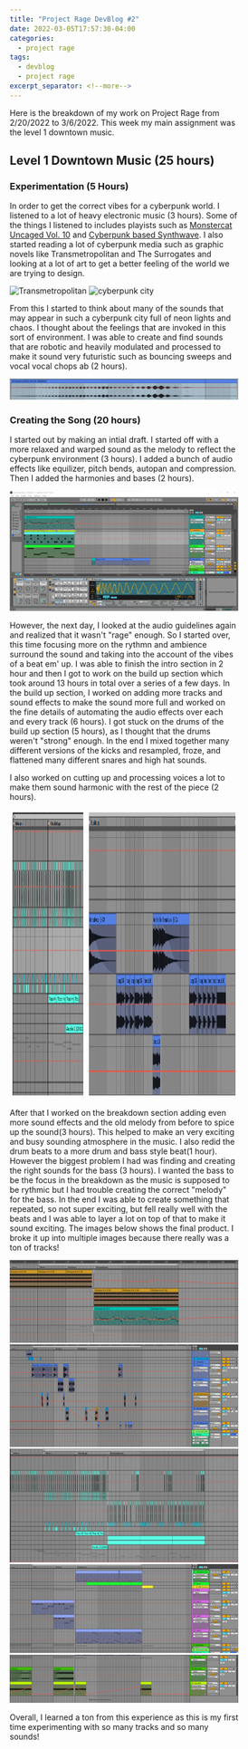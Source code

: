 ```yaml
---
title: "Project Rage DevBlog #2"
date: 2022-03-05T17:57:30-04:00
categories:
  - project rage
tags:
  - devblog
  - project rage
excerpt_separator: <!--more-->
---
```



<style>
* {
  box-sizing: border-box;
}

.row {
  display: flex;
}

.column {
  float: left;
  width: 33.33%;
  padding: 5px;
}
.column2 {
  float: left;
  width: 66.67%;
  padding: 5px;
}
  /* Clearfix (clear floats) */
.row::after {
  content: "";
  clear: both;
  display: table;
}
</style>


Here is the breakdown of my work on Project Rage from 2/20/2022 to 3/6/2022. This week my main assignment was the level 1 downtown music.
<!--more-->

## Level 1 Downtown Music (25 hours)

### Experimentation (5 Hours)

In order to get the correct vibes for a cyberpunk world. I listened to a lot of heavy electronic music (3 hours). Some of the things I listened to includes playists such as [Monstercat Uncaged Vol. 10](https://www.youtube.com/watch?v=r7IXDfisStA&t=5476s) and [Cyberpunk based Synthwave](https://www.youtube.com/watch?v=y2ECgOhoDGs&t=6628s). I also started reading a lot of cyberpunk media such as graphic novels like Transmetropolitan and The Surrogates and looking at a lot of art to get a better feeling of the world we are trying to design. 

<img src="https://images-na.ssl-images-amazon.com/images/I/71eu8jnE1ZL.jpg" alt="Transmetropolitan">

<img src = "https://images-wixmp-ed30a86b8c4ca887773594c2.wixmp.com/f/ec7d26b1-d557-47c1-a877-6050004d2fc2/dbb7hcs-1f9e8f0a-c4c7-4fc9-baf6-9e075ce86e30.jpg?token=eyJ0eXAiOiJKV1QiLCJhbGciOiJIUzI1NiJ9.eyJzdWIiOiJ1cm46YXBwOjdlMGQxODg5ODIyNjQzNzNhNWYwZDQxNWVhMGQyNmUwIiwiaXNzIjoidXJuOmFwcDo3ZTBkMTg4OTgyMjY0MzczYTVmMGQ0MTVlYTBkMjZlMCIsIm9iaiI6W1t7InBhdGgiOiJcL2ZcL2VjN2QyNmIxLWQ1NTctNDdjMS1hODc3LTYwNTAwMDRkMmZjMlwvZGJiN2hjcy0xZjllOGYwYS1jNGM3LTRmYzktYmFmNi05ZTA3NWNlODZlMzAuanBnIn1dXSwiYXVkIjpbInVybjpzZXJ2aWNlOmZpbGUuZG93bmxvYWQiXX0.-7-iEaeDDddcIw8RSKsKr7t8JpLF4DYv6ZQzuOVtQ28" alt = "cyberpunk city">

From this I started to think about many of the sounds that may appear in such a cyberpunk city full of neon lights and chaos. I thought about the feelings that are invoked in this sort of environment. I was able to create and find sounds that are robotic and heavily modulated and processed to make it sound very futuristic such as bouncing sweeps and vocal vocal chops ab (2 hours). 

<img src = "https://raw.githubusercontent.com/zwagaroo/zwagaroo.github.io/master/assets/images/ragedevblog2/bouncingsweep.png" alt = "bouncing sweep">

### Creating the Song (20 hours)

I started out by making an intial draft. I started off with a more relaxed and warped sound as the melody to reflect the cyberpunk environment (3 hours). I added a bunch of audio effects like equilizer, pitch bends, autopan and compression. Then I added the harmonies and bases (2 hours).

<img src = "https://raw.githubusercontent.com/zwagaroo/zwagaroo.github.io/master/assets/images/ragedevblog2/firsttry.png" alt = "first try">

However, the next day, I looked at the audio guidelines again and realized that it wasn't "rage" enough. So I started over, this time focusing more on the rythmn and ambience surround the sound and taking into the account of the vibes of a beat em' up. I was able to finish the intro section in 2 hour and then I got to work on the build up section which took around 13 hours in total over a series of a few days. In the build up section, I worked on adding more tracks and sound effects  to make the sound more full and worked on the fine details of automating the audio effects over each and every track (6 hours). I got stuck on the drums of the build up section (5 hours), as I thought that the drums weren't "strong" enough. In the end I mixed together many different versions of the kicks and resampled, froze, and flattened many different snares and high hat sounds.

I also worked on cutting up and processing voices a lot to make them sound harmonic with the rest of the piece (2 hours).

<div class="row">
  <div class="column">
    <img src = "https://raw.githubusercontent.com/zwagaroo/zwagaroo.github.io/master/assets/images/ragedevblog2/main_buildup_drums.png" alt = "drums" style="width:100%" height = "500">
  </div>
  <div class="column2">
    <img src = "https://raw.githubusercontent.com/zwagaroo/zwagaroo.github.io/master/assets/images/ragedevblog2/vocals.png" alt = "vocals" style="width:100%" height = "500">
  </div>
</div>


After that I worked on the breakdown section adding even more sound effects and the old melody from before to spice up the sound(3 hours). This helped to make an very exciting and busy sounding atmosphere in the music. I also redid the drum beats to a more drum and bass style beat(1 hour). However the biggest problem I had was finding and creating the right sounds for the bass (3 hours). I wanted the bass to be the focus in the breakdown as the music is supposed to be rythmic but I had trouble creating the correct "melody" for the bass. In the end I was able to create something that repeated, so not super exciting, but fell really well with the beats and I was able to layer a lot on top of that to make it sound exciting. The images below shows the final product. I broke it up into multiple images because there really was a ton of tracks!


<img src = "https://raw.githubusercontent.com/zwagaroo/zwagaroo.github.io/master/assets/images/ragedevblog2/arpsfloaters.png" alt = "arps and floaters">
<img src = "https://raw.githubusercontent.com/zwagaroo/zwagaroo.github.io/master/assets/images/ragedevblog2/ambience.png" alt = "vocals">
<img src = "https://raw.githubusercontent.com/zwagaroo/zwagaroo.github.io/master/assets/images/ragedevblog2/drums.png" alt = "vocals">
<img src = "https://raw.githubusercontent.com/zwagaroo/zwagaroo.github.io/master/assets/images/ragedevblog2/bassandsubs.png" alt = "vocals">
<img src = "https://raw.githubusercontent.com/zwagaroo/zwagaroo.github.io/master/assets/images/ragedevblog2/whooshes.png" alt = "vocals">

Overall, I learned a ton from this experience as this is my first time experimenting with so many tracks and so many sounds!

